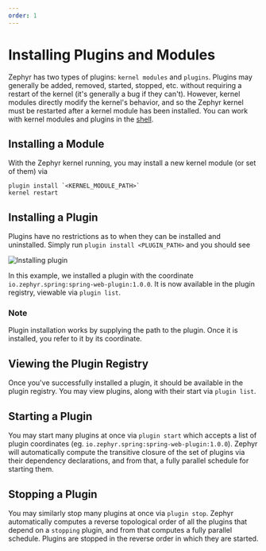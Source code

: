 ```yaml
---
order: 1
---
```


# Installing Plugins and Modules

Zephyr has two types of plugins: `kernel modules` and `plugins`.  Plugins may generally be added, removed, started, stopped, etc. without
requiring a restart of the kernel (it's generally a bug if they can't).  However, kernel modules directly modify the kernel's behavior, and so the
Zephyr kernel must be restarted after a kernel module has been installed. You can work with kernel modules and plugins in the [shell](/shell/commands).

## Installing a Module

With the Zephyr kernel running, you may install a new kernel module (or set of them) via
```
plugin install `<KERNEL_MODULE_PATH>`
kernel restart
```

## Installing a Plugin

Plugins have no restrictions as to when they can be installed and uninstalled.  Simply run `plugin install <PLUGIN_PATH>`  and you should see

![Installing plugin](./img/plugin-installing.png)

In this example, we installed a plugin with the coordinate `io.zephyr.spring:spring-web-plugin:1.0.0`.  It is now available in the plugin registry,
viewable via `plugin list`.

### Note

Plugin installation works by supplying the path to the plugin. Once it is installed, you refer to it by its coordinate.


## Viewing the Plugin Registry

Once you've successfully installed a plugin, it should be available in the plugin registry.  You may view plugins, along 
with their start via `plugin list`.

## Starting a Plugin

You may start many plugins at once via `plugin start` which accepts a list of plugin coordinates (eg. `io.zephyr.spring:spring-web-plugin:1.0.0`).  Zephyr will automatically compute the transitive closure of
the set of plugins via their dependency declarations, and from that, a fully parallel schedule for starting them.  

## Stopping a Plugin 

You may similarly stop many plugins at once via `plugin stop`.  Zephyr automatically computes a reverse topological order of all the plugins that depend on a `stopping` plugin,
and from that computes a fully parallel schedule.  Plugins are stopped in the reverse order in which they are started.
